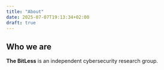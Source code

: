 ```yaml
---
title: "About"
date: 2025-07-07T19:13:34+02:00
draft: true
---
```


## Who we are

**The BitLess** is an independent cybersecurity research group.
